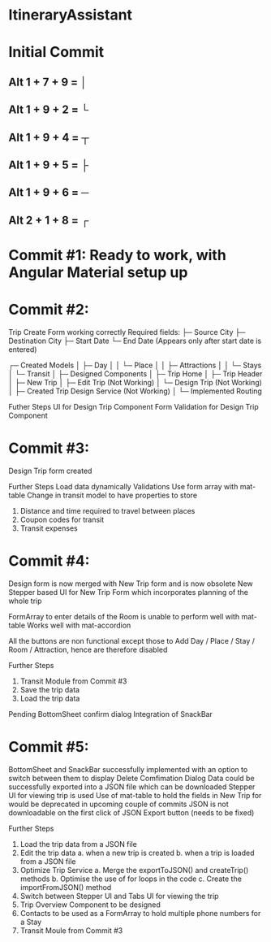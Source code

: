 # ItineraryAssistant

# Initial Commit

## Alt 1 + 7 + 9 = │
## Alt 1 + 9 + 2 = └
## Alt 1 + 9 + 4 = ┬
## Alt 1 + 9 + 5 = ├
## Alt 1 + 9 + 6 = ─
## Alt 2 + 1 + 8 = ┌

# Commit #1: Ready to work, with Angular Material setup up

# Commit #2:

Trip Create Form working correctly
Required fields: 
├─ Source City 
├─ Destination City
├─ Start Date
└─ End Date (Appears only after start date is entered)

┌─ Created Models
│  ├─ Day
│  │  └─ Place
│  │     ├─ Attractions
│  │     └─ Stays
│  └─ Transit
│
├─ Designed Components
│  ├─ Trip Home
│  ├─ Trip Header
│  ├─ New Trip
│  ├─ Edit Trip (Not Working)
│  └─ Design Trip (Not Working)
│
├─ Created Trip Design Service (Not Working)
│
└─ Implemented Routing

Futher Steps
UI for Design Trip Component
Form Validation for Design Trip Component

# Commit #3:

Design Trip form created

Further Steps
Load data dynamically
Validations
Use form array with mat-table
Change in transit model to have properties to store
1. Distance and time required to travel between places
2. Coupon codes for transit
3. Transit expenses

# Commit #4:

Design form is now merged with New Trip form and is now obsolete
New Stepper based UI for New Trip Form which incorporates planning of the whole trip

FormArray to enter details of the Room is unable to perform well with mat-table
Works well with mat-accordion

All the buttons are non functional except those to Add Day / Place / Stay / Room / Attraction, hence are therefore disabled

Further Steps
1. Transit Module from Commit #3
2. Save the trip data
3. Load the trip data

Pending BottomSheet confirm dialog
Integration of SnackBar

# Commit #5:

BottomSheet and SnackBar successfully implemented with an option to switch between them to display Delete Comfimation Dialog
Data could be successfully exported into a JSON file which can be downloaded
Stepper UI for viewing trip is used
Use of mat-table to hold the fields in New Trip for would be deprecated in upcoming couple of commits
JSON is not downloadable on the first click of JSON Export button (needs to be fixed)

Further Steps
1. Load the trip data from a JSON file
2. Edit the trip data
  a. when a new trip is created
  b. when a trip is loaded from a JSON file
3. Optimize Trip Service
  a. Merge the exportToJSON() and createTrip() methods
  b. Optimise the use of for loops in the code
  c. Create the importFromJSON() method
4. Switch between Stepper UI and Tabs UI for viewing the trip
5. Trip Overview Component to be designed
6. Contacts to be used as a FormArray to hold multiple phone numbers for a Stay
7. Transit Moule from Commit #3